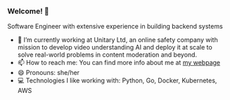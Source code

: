 ### Welcome! 👋

Software Engineer with extensive experience in building backend systems

- 🔭 I’m currently working at Unitary Ltd, an online safety company with mission to develop video understanding AI and deploy it at scale to solve real-world problems in content moderation and beyond.
- 📫 How to reach me: You can find more info about me at [my webpage](https://sissythem.github.io)
- 😄 Pronouns: she/her
- 💻 Technologies I like working with: Python, Go, Docker, Kubernetes, AWS

